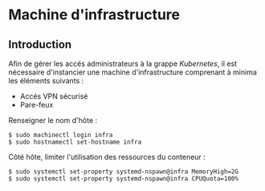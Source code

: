 # Machine d'infrastructure

## Introduction

Afin de gérer les accés administrateurs à la grappe *Kubernetes*, il est nécessaire d'instancier une
machine d'infrastructure comprenant à minima les éléments suivants :

* Accés VPN sécurisé
* Pare-feux

Renseigner le nom d'hôte :
```bash,ignore
$ sudo machinectl login infra
$ sudo hostnamectl set-hostname infra
```

Côté hôte, limiter l'utilisation des ressources du conteneur :
```bash,ignore
$ sudo systemctl set-property systemd-nspawn@infra MemoryHigh=2G
$ sudo systemctl set-property systemd-nspawn@infra CPUQuota=100%
```
